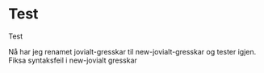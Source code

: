 # Test
Test

Nå har jeg renamet jovialt-gresskar til new-jovialt-gresskar og tester igjen.
Fiksa syntaksfeil i new-jovialt gresskar
